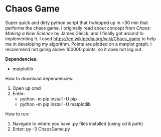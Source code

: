 # Chaos Game
Super quick and dirty python script that I whipped up in ~30 min that performs the chaos game. I originally read about concept from *Chaos: Making a New Science* by James Gleick, and I finally got around to implementing it. I used https://en.wikipedia.org/wiki/Chaos_game to help me in developing my algorithm. Points are plotted on a matplot graph. I recommend not going above 100000 points, so it does not lag out.

**Dependencies:**
- matplotlib

How to download dependencies:
1. Open up cmd
2. Enter:
      - python -m pip install -U pip
      - python -m pip install -U matplotlib

How to run:
1. Navigate to where you have .py files installed (using cd & path)
2. Enter: py -3 ChaosGame.py
